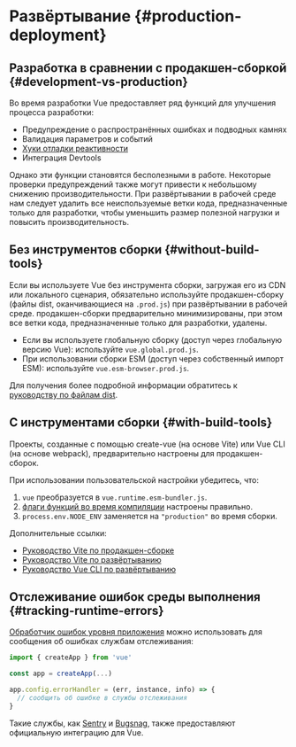 # Развёртывание {#production-deployment}

## Разработка в сравнении с продакшен-сборкой {#development-vs-production}

Во время разработки Vue предоставляет ряд функций для улучшения процесса разработки:

- Предупреждение о распространённых ошибках и подводных камнях
- Валидация параметров и событий
- [Хуки отладки реактивности](/guide/extras/reactivity-in-depth#reactivity-debugging)
- Интеграция Devtools

Однако эти функции становятся бесполезными в работе. Некоторые проверки предупреждений также могут привести к небольшому снижению производительности. При развёртывании в рабочей среде нам следует удалить все неиспользуемые ветки кода, предназначенные только для разработки, чтобы уменьшить размер полезной нагрузки и повысить производительность.

## Без инструментов сборки {#without-build-tools}

Если вы используете Vue без инструмента сборки, загружая его из CDN или локального сценария, обязательно используйте продакшен-сборку (файлы dist, оканчивающиеся на `.prod.js`) при развёртывании в рабочей среде. продакшен-сборки предварительно минимизированы, при этом все ветки кода, предназначенные только для разработки, удалены.

- Если вы используете глобальную сборку (доступ через глобальную версию Vue): используйте `vue.global.prod.js`.
- При использовании сборки ESM (доступ через собственный импорт ESM): используйте `vue.esm-browser.prod.js`.

Для получения более подробной информации обратитесь к [руководству по файлам dist](https://github.com/vuejs/core/tree/main/packages/vue#which-dist-file-to-use).

## С инструментами сборки {#with-build-tools}

Проекты, созданные с помощью create-vue (на основе Vite) или Vue CLI (на основе webpack), предварительно настроены для продакшен-сборок.

При использовании пользовательской настройки убедитесь, что:

1. `vue` преобразуется в `vue.runtime.esm-bundler.js`.
2. [флаги функций во время компиляции](/api/compile-time-flags) настроены правильно.
3. <code>process.env<wbr>.NODE_ENV</code> заменяется на `"production"` во время сборки.

Дополнительные ссылки:

- [Руководство Vite по продакшен-сборке](https://dragomano.github.io/vite-docs/guide/build.html)
- [Руководство Vite по развёртыванию](https://dragomano.github.io/vite-docs/guide/static-deploy.html)
- [Руководство Vue CLI по развёртыванию](https://cli.vuejs.org/guide/deployment.html)

## Отслеживание ошибок среды выполнения {#tracking-runtime-errors}

[Обработчик ошибок уровня приложения](/api/application#app-config-errorhandler) можно использовать для сообщения об ошибках службам отслеживания:

```js
import { createApp } from 'vue'

const app = createApp(...)

app.config.errorHandler = (err, instance, info) => {
  // сообщить об ошибке в службы отслеживания
}
```

Такие службы, как [Sentry](https://docs.sentry.io/platforms/javascript/guides/vue/) и [Bugsnag](https://docs.bugsnag.com/platforms/javascript/vue/), также предоставляют официальную интеграцию для Vue.
